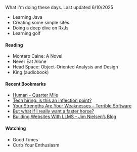 What I'm doing these days. Last updated 6/10/2025

- Learning Java
- Creating some simple sites
- Doing a deep dive on RxJs
- Learning golf

#### Reading
- Montaro Caine: A Novel
- Never Eat Alone
- Head Space: Object-Oriented Analysis and Design
- King (audiobook)

#### Recent Bookmarks
- [ Human - Quarter Mile ]( https://quarter--mile.com/Human )
- [ Tech hiring: is this an inflection point? ]( https://newsletter.pragmaticengineer.com/p/tech-hiring-inflection-point )
- [ Your Strengths Are Your Weaknesses – Terrible Software ]( https://terriblesoftware.org/2025/03/31/your-strengths-are-your-weaknesses/ )
- [ But what if I really want a faster horse? ]( https://rakhim.exotext.com/but-what-if-i-really-want-a-faster-horse )
- [ Building Websites With LLMS - Jim Nielsen’s Blog ]( https://blog.jim-nielsen.com/2025/lots-of-little-html-pages/ )


#### Watching
- Good Times
- Curb Your Enthusiasm